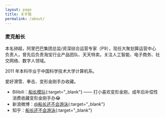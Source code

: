 ```yaml
---
layout: page
title: 关于我
permalink: /about/
---
```

### 麦克船长

本名钟超，阿里巴巴集团总监/资深综合运营专家（P9），现任大聚划算运营中心负责人，曾先后负责淘宝行业产品团队、天天特卖。关注人工智能、电子商务、社交网络、数字人领域。

2011 年本科毕业于中国科学技术大学计算机系。

爱好滑雪、拳击、变形金刚手办收藏。

* Bilibili：[<u>船长模玩</u>](https://space.bilibili.com/482553760){:target="_blank"} —— 打小喜欢变形金刚，成年后补偿性消费收藏变形金刚手办😂
* 新浪微博：[<u>@船长还不会游泳</u>](http://weibo.com/lauginhom){:target="_blank"}
* 知乎：[<u>船长还不会游泳</u>](https://www.zhihu.com/people/poechant){:target="_blank"}